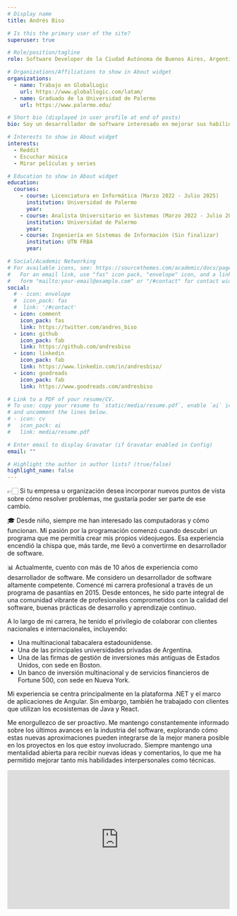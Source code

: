 ```yaml
---
# Display name
title: Andrés Biso

# Is this the primary user of the site?
superuser: true

# Role/position/tagline
role: Software Developer de la Ciudad Autónoma de Buenos Aires, Argentina

# Organizations/Affiliations to show in About widget
organizations:
  - name: Trabajo en GlobalLogic
    url: https://www.globallogic.com/latam/
  - name: Graduado de la Universidad de Palermo
    url: https://www.palermo.edu/

# Short bio (displayed in user profile at end of posts)
bio: Soy un desarrollador de software interesado en mejorar sus habilidades interpersonales y técnicas

# Interests to show in About widget
interests:
  - Reddit
  - Escuchar música
  - Mirar películas y series

# Education to show in About widget
education:
  courses:
    - course: Licenciatura en Informática (Marzo 2022 - Julio 2025)
      institution: Universidad de Palermo
      year:
    - course: Analista Universitario en Sistemas (Marzo 2022 - Julio 2023)
      institution: Universidad de Palermo
      year:
    - course: Ingeniería en Sistemas de Información (Sin finalizar)
      institution: UTN FRBA
      year:

# Social/Academic Networking
# For available icons, see: https://sourcethemes.com/academic/docs/page-builder/#icons
#   For an email link, use "fas" icon pack, "envelope" icon, and a link in the
#   form "mailto:your-email@example.com" or "/#contact" for contact widget.
social:
  # - icon: envelope
  #  icon_pack: fas
  #  link: '/#contact'
  - icon: comment
    icon_pack: fas
    link: https://twitter.com/andres_biso
  - icon: github
    icon_pack: fab
    link: https://github.com/andresbiso
  - icon: linkedin
    icon_pack: fab
    link: https://www.linkedin.com/in/andresbiso/
  - icon: goodreads
    icon_pack: fab
    link: https://www.goodreads.com/andresbiso

# Link to a PDF of your resume/CV.
# To use: copy your resume to `static/media/resume.pdf`, enable `ai` icons in `params.toml`,
# and uncomment the lines below.
# - icon: cv
#   icon_pack: ai
#   link: media/resume.pdf

# Enter email to display Gravatar (if Gravatar enabled in Config)
email: ""

# Highlight the author in author lists? (true/false)
highlight_name: false
---
```


👉🏻 Si tu empresa u organización desea incorporar nuevos puntos de vista sobre cómo resolver problemas, me gustaría poder ser parte de ese cambio.

🎓 Desde niño, siempre me han interesado las computadoras y cómo funcionan. Mi pasión por la programación comenzó cuando descubrí un programa que me permitía crear mis propios videojuegos. Esa experiencia encendió la chispa que, más tarde, me llevó a convertirme en desarrollador de software.

📊 Actualmente, cuento con más de 10 años de experiencia como desarrollador de software. Me considero un desarrollador de software altamente competente.
Comencé mi carrera profesional a través de un programa de pasantías en 2015. Desde entonces, he sido parte integral de una comunidad vibrante de profesionales comprometidos con la calidad del software, buenas prácticas de desarrollo y aprendizaje continuo.

A lo largo de mi carrera, he tenido el privilegio de colaborar con clientes nacionales e internacionales, incluyendo:

- Una multinacional tabacalera estadounidense.
- Una de las principales universidades privadas de Argentina.
- Una de las firmas de gestión de inversiones más antiguas de Estados Unidos, con sede en Boston.
- Un banco de inversión multinacional y de servicios financieros de Fortune 500, con sede en Nueva York.

Mi experiencia se centra principalmente en la plataforma .NET y el marco de aplicaciones de Angular. Sin embargo, también he trabajado con clientes que utilizan los ecosistemas de Java y React.

Me enorgullezco de ser proactivo. Me mantengo constantemente informado sobre los últimos avances en la industria del software, explorando cómo estas nuevas aproximaciones pueden integrarse de la mejor manera posible en los proyectos en los que estoy involucrado. Siempre mantengo una mentalidad abierta para recibir nuevas ideas y comentarios, lo que me ha permitido mejorar tanto mis habilidades interpersonales como técnicas.

<style>
.video-container { 
  position: relative; 
  padding-bottom: 56.25%; 
  padding-top: 30px; 
  height: 0; 
  overflow: hidden; 
}

.video-container iframe, .video-container object, .video-container embed { 
  position: absolute; 
  top: 0; 
  left: 0; 
  width: 100%; 
  height: 100%;
}
</style>

<div class="video-container">
  <iframe
  width="560"
  height="315"
  src="https://www.youtube.com/embed/v8l0_ZekrRE" frameborder="0"
  allow="accelerometer; autoplay; encrypted-media; gyroscope; picture-in-picture"
  allowfullscreen>
  </iframe>
</div>

